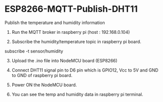 # ESP8266-MQTT-Publish-DHT11
Publish the temperature and humidity information


1) Run the MQTT broker in raspberry pi (host : 192.168.0.104)

2) Subscribe the humidity/temperature topic in raspberry pi board.

subscribe -t sensor/humidity

3) Upload the .ino file into NodeMCU board (ESP8266)

4) Connect DHT11 signal pin to D6 pin which is GPIO12, Vcc to 5V and GND to GND of raspberry pi board.

5) Power ON the NodeMCU board.

6) You can see the temp and humidity data in raspberry pi terminal.

